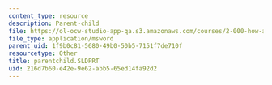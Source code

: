 ```yaml
---
content_type: resource
description: Parent-child
file: https://ol-ocw-studio-app-qa.s3.amazonaws.com/courses/2-000-how-and-why-machines-work-spring-2002/216d7b60e42e9e62abb565ed14fa92d2_parentchild.SLDPRT
file_type: application/msword
parent_uid: 1f9b0c81-5680-49b0-50b5-7151f7de710f
resourcetype: Other
title: parentchild.SLDPRT
uid: 216d7b60-e42e-9e62-abb5-65ed14fa92d2
---
```

